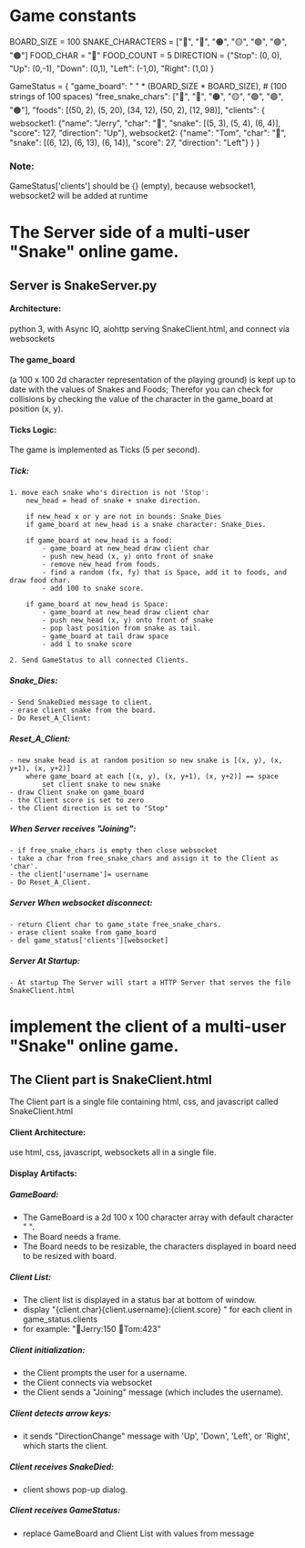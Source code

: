 
# Game constants
BOARD_SIZE = 100
SNAKE_CHARACTERS = ["🔴", "🔵", "🟠", "🟡", "🟢", "🟣", "🟤"]
FOOD_CHAR = "🍎"
FOOD_COUNT = 5
DIRECTION = {"Stop": (0, 0), "Up": (0,-1), "Down": (0,1), "Left": (-1,0), "Right": (1,0) }


GameStatus = {
    "game_board": " " * (BOARD_SIZE * BOARD_SIZE),  # (100 strings of 100 spaces)
    "free_snake_chars": ["🔴", "🔵", "🟠", "🟡", "🟢", "🟣", "🟤"],
    "foods": [(50, 2), (5, 20), (34, 12), (50, 2), (12, 98)],
    "clients": {
      websocket1: {"name": "Jerry", "char": "🔴", "snake": [(5, 3), (5, 4), (6, 4)], "score": 127, "direction": "Up"},
      websocket2: {"name": "Tom", "char": "🔵", "snake": [(6, 12), (6, 13), (6, 14)], "score": 27, "direction": "Left"}
    }
}

### Note: 

GameStatus['clients'] should be {} (empty), 
because websocket1, websocket2 will be added at runtime 


# The Server side of a multi-user "Snake" online game.

## Server is SnakeServer.py

#### Architecture: 
python 3, with Async IO, aiohttp serving SnakeClient.html, and connect via websockets

#### The game_board 
(a 100 x 100 2d character representation of the playing ground) is kept up to date with the values of Snakes and Foods; Therefor you can check for collisions by checking the value of the character in the game_board at position (x, y).

#### Ticks Logic:
The game is implemented as Ticks (5 per second).
##### Tick:
    1. move each snake who's direction is not 'Stop':
        new_head = head of snake + snake direction.

        if new_head x or y are not in bounds: Snake_Dies
        if game_board at new_head is a snake character: Snake_Dies.

        if game_board at new_head is a food:
            - game_board at new_head draw client char
            - push new_head (x, y) onto front of snake
            - remove new_head from foods.
            - find a random (fx, fy) that is Space, add it to foods, and draw food char.
            - add 100 to snake score.

        if game_board at new_head is Space:
            - game_board at new_head draw client char
            - push new_head (x, y) onto front of snake
            - pop last position from snake as tail.
            - game_board at tail draw space
            - add 1 to snake score

    2. Send GameStatus to all connected Clients.

##### Snake_Dies:
    - Send SnakeDied message to client.
    - erase client snake from the board.
    - Do Reset_A_Client:

##### Reset_A_Client:
    - new snake head is at random position so new snake is [(x, y), (x, y+1), (x, y+2)]
        where game_board at each [(x, y), (x, y+1), (x, y+2)] == space
            set client snake to new snake
    - draw Client snake on game_board
    - the Client score is set to zero
    - the Client direction is set to "Stop"

##### When Server receives "Joining":
    - if free_snake_chars is empty then close websocket
    - take a char from free_snake_chars and assign it to the Client as 'char'.
    - the client['username']= username
    - Do Reset_A_Client.

##### Server When websocket disconnect:
    - return Client char to game_state free_snake_chars.
    - erase client snake from game_board
    - del game_status['clients'][websocket]

##### Server At Startup:
    - At startup The Server will start a HTTP Server that serves the file SnakeClient.html

# implement the client of a multi-user "Snake" online game.
## The Client part is SnakeClient.html
The Client part is a single file containing html, css, and javascript called SnakeClient.html

#### Client Architecture: 
use html, css, javascript, websockets all in a single file.

#### Display Artifacts:
##### GameBoard:
- The GameBoard is a 2d 100 x 100 character array with default character " ".
- The Board needs a frame.
- The Board needs to be resizable, the characters displayed in board need to be resized with board.

##### Client List:
- The client list is displayed in a status bar at bottom of window.
- display "{client.char}{client.username}:{client.score} " for each client in game_status.clients
- for example: "🔴Jerry:150  🔵Tom:423"

##### Client initialization:
- the Client prompts the user for a username.
- the Client connects via websocket
- the Client sends a "Joining" message (which includes the username).

##### Client detects arrow keys:
- it sends "DirectionChange" message with 'Up', 'Down', 'Left', or 'Right', which starts the client.

##### Client receives SnakeDied:
- client shows pop-up dialog.

##### Client receives GameStatus:
- replace GameBoard and Client List with values from message


